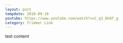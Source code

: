 ```yaml
---
layout: post
tempdate: 2018-09-10
youtube: https://www.youtube.com/watch?v=C_q3_Dk8f_g
category: Trimmer Line
---
```

test content